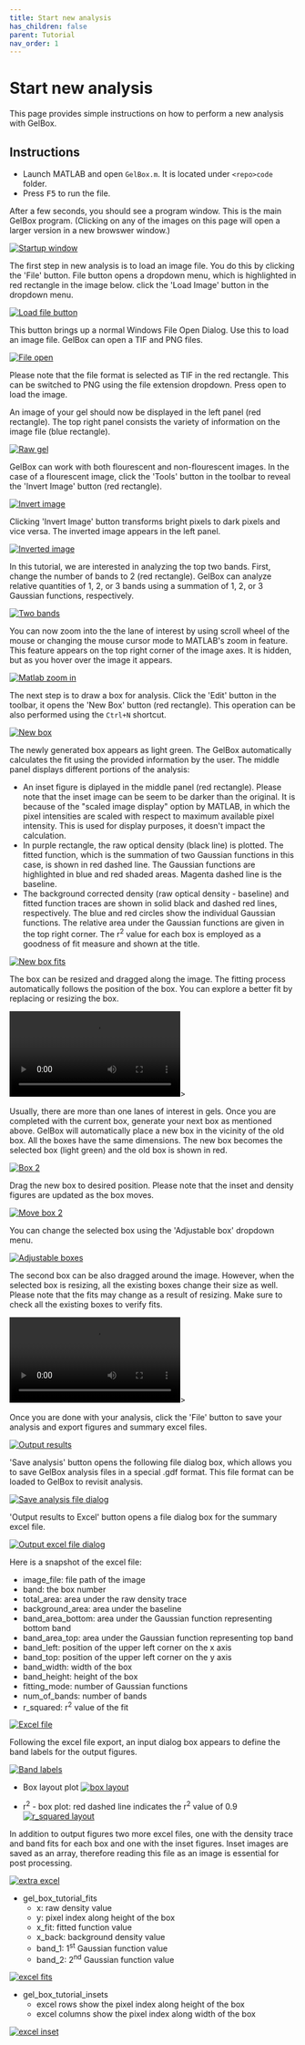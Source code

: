 ```yaml
---
title: Start new analysis
has_children: false
parent: Tutorial
nav_order: 1
---
```


# Start new analysis

This page provides simple instructions on how to perform a new analysis with GelBox.

## Instructions

+ Launch MATLAB and open `GelBox.m`. It is located under `<repo>code` folder.
+ Press <kbd>F5</kbd> to run the file.

After a few seconds, you should see a program window. This is the main GelBox program. (Clicking on any of the images on this page will open a larger version in a new browswer window.)

<a href="media/startup_window.png" target="_blank">![Startup window](media/startup_window.png)</a>

The first step in new analysis is to load an image file. You do this by clicking the 'File' button. File button opens a dropdown menu, which is highlighted in red rectangle in the image below. click the 'Load Image' button in the dropdown menu.

<a href="media/load_file_button.png" target="_blank">![Load file button](media/load_file_button.png)</a>

This button brings up a normal Windows File Open Dialog. Use this to load an image file. GelBox can open a TIF and PNG files.

<a href="media/file_open.png" target="_blank">![File open](media/file_open.png)</a>

Please note that the file format is selected as TIF in the red rectangle. This can be switched to PNG using the file extension dropdown. Press open to load the image.

An image of your gel should now be displayed in the left panel (red rectangle). The top right panel consists the variety of information on the image file (blue rectangle).

<a href="media/raw_gel.png" target="_blank">![Raw gel](media/raw_gel.png)</a>

GelBox can work with both flourescent and non-flourescent images. In the case of a flourescent image, click the 'Tools' button in the toolbar to reveal the 'Invert Image' button (red rectangle).

<a href="media/invert_image.png" target="_blank">![Invert image](media/invert_image.png)</a>

Clicking 'Invert Image' button transforms bright pixels to dark pixels and vice versa. The inverted image appears in the left panel.

<a href="media/inverted_image.png" target="_blank">![Inverted image](media/inverted_image.png)</a>

In this tutorial, we are interested in analyzing the top two bands. First, change the number of bands to 2 (red rectangle). GelBox can analyze relative quantities of 1, 2, or 3 bands using a summation of 1, 2, or 3 Gaussian functions, respectively.

<a href="media/num_of_bands_two.png" target="_blank">![Two bands](media/num_of_bands_two.png)</a>

You can now zoom into the the lane of interest by using scroll wheel of the mouse or changing the mouse cursor mode to MATLAB's zoom in feature. This feature appears on the top right corner of the image axes. It is hidden, but as you hover over the image it appears.

<a href="media/matlab_zoom_in.png" target="_blank">![Matlab zoom in](media/matlab_zoom_in.png)</a>

The next step is to draw a box for analysis. Click the 'Edit' button in the toolbar, it opens the 'New Box' button (red rectangle). This operation can be also performed using the `Ctrl+N` shortcut.

<a href="media/new_box.png" target="_blank">![New box](media/new_box.png)</a>

The newly generated box appears as light green. The GelBox automatically calculates the fit using the provided information by the user. The middle panel displays different portions of the analysis:
+ An inset figure is diplayed in the middle panel (red rectangle). Please note that the inset image can be seem to be darker than the original. It is because of the "scaled image display" option by MATLAB, in which the pixel intensities are scaled with respect to maximum available pixel intensity. This is used for display purposes, it doesn't impact the calculation. 
+ In purple rectangle, the raw optical density (black line) is plotted. The fitted function, which is the summation of two Gaussian functions in this case, is shown in red dashed line. The Gaussian functions are highlighted in blue and red shaded areas. Magenta dashed line is the baseline.
+ The background corrected density (raw optical density - baseline) and fitted function traces are shown in solid black and dashed red lines, respectively. The blue and red circles show the individual Gaussian functions. The relative area under the Gaussian functions are given in the top right corner. The r<sup>2</sup> value for each box is employed as a goodness of fit measure and shown at the title. 

<a href="media/new_box_fits.png" target="_blank">![New box fits](media/new_box_fits.png)</a>

The box can be resized and dragged along the image. The fitting process automatically follows the position of the box. You can explore a better fit by replacing or resizing the box.

<video src="media/move_resize_box.mp4" controls="controls" style="max-width: 730px;"></video>>

Usually, there are more than one lanes of interest in gels. Once you are completed with the current box, generate your next box as mentioned above. GelBox will automatically place a new box in the vicinity of the old box. All the boxes have the same dimensions. The new box becomes the selected box (light green) and the old box is shown in red.

<a href="media/box_2.png" target="_blank">![Box 2](media/box_2.png)</a>

Drag the new box to desired position. Please note that the inset and density figures are updated as the box moves.

<a href="media/move_box_2.png" target="_blank">![Move box 2](media/move_box_2.png)</a>

You can change the selected box using the 'Adjustable box' dropdown menu.

<a href="media/adjustable_boxes.png" target="_blank">![Adjustable boxes](media/adjustable_boxes.png)</a>

The second box can be also dragged around the image. However, when the selected box is resizing, all the existing boxes change their size as well. Please note that the fits may change as a result of resizing. Make sure to check all the existing boxes to verify fits.

<video src="media/two_box_resize.mp4" controls="controls" style="max-width: 730px;"></video>>

Once you are done with your analysis, click the 'File' button to save your analysis and export figures and summary excel files.

<a href="media/output_results.png" target="_blank">![Output results](media/output_results.png)</a>

'Save analysis' button opens the following file dialog box, which allows you to save GelBox analysis files in a special .gdf format. This file format can be loaded to GelBox to revisit analysis.

<a href="media/save_analysis_file_dialog.png" target="_blank">![Save analysis file dialog](media/save_analysis_file_dialog.png)</a>

'Output results to Excel' button opens a file dialog box for the summary excel file.

<a href="media/output_results_file_dialog.png" target="_blank">![Output excel file dialog](media/output_results_file_dialog.png)</a>

Here is a snapshot of the excel file:
+ image_file: file path of the image
+ band: the box number
+ total_area: area under the raw density trace
+ background_area: area under the baseline
+ band_area_bottom: area under the Gaussian function representing bottom band
+ band_area_top: area under the Gaussian function representing top band
+ band_left: position of the upper left corner on the x axis
+ band_top: position of the upper left corner on the y axis
+ band_width: width of the box
+ band_height: height of the box
+ fitting_mode: number of Gaussian functions
+ num_of_bands: number of bands
+ r_squared: r<sup>2</sup> value of the fit

<a href="media/excel_file.png" target="_blank">![Excel file](media/excel_file.png)</a>

Following the excel file export, an input dialog box appears to define the band labels for the output figures.

<a href="media/band_labels.png" target="_blank">![Band labels](media/band_labels.png)</a>

+ Box layout plot
<a href="media/gel_box_tutorial_boxes.png" target="_blank">![box layout](media/gel_box_tutorial_boxes.png)</a>

+ r<sup>2</sup> - box plot: red dashed line indicates the r<sup>2</sup> value of 0.9
<a href="media/gel_box_tutorial_r_squared.png" target="_blank">![r_squared layout](media/gel_box_tutorial_r_squared.png)</a>

In addition to output figures two more excel files, one with the density trace and band fits for each box and one with the inset figures. Inset images are saved as an array, therefore reading this file as an image is essential for post processing.

<a href="media/extra_excel.PNG" target="_blank">![extra excel](media/extra_excel.PNG)</a>

+ gel_box_tutorial_fits
    - x: raw density value
    - y: pixel index along height of the box
    - x_fit: fitted function value
    - x_back: background density value
    - band_1: 1<sup>st</sup> Gaussian function value
    - band_2: 2<sup>nd</sup> Gaussian function value

<a href="media/excel_fits.PNG" target="_blank">![excel fits](media/excel_fits.PNG)</a>

+ gel_box_tutorial_insets
    - excel rows show the pixel index along height of the box
    - excel columns show the pixel index along width of the box

<a href="media/excel_inset.PNG" target="_blank">![excel inset](media/excel_inset.PNG)</a>